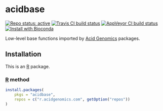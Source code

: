 # acidbase

[![Repo status: active](https://www.repostatus.org/badges/latest/active.svg)](https://www.repostatus.org/#active)
[![Travis CI build status](https://travis-ci.com/acidgenomics/acidbase.svg?branch=master)](https://travis-ci.com/acidgenomics/acidbase)
[![AppVeyor CI build status](https://ci.appveyor.com/api/projects/status/s6ckyym8ivwobybj/branch/master?svg=true)](https://ci.appveyor.com/project/mjsteinbaugh/acidbase/branch/master)
[![Install with Bioconda](https://img.shields.io/badge/install%20with-bioconda-brightgreen.svg?style=flat)](http://bioconda.github.io/recipes/r-acidbase/README.html)

Low-level base functions imported by [Acid Genomics][] packages.

## Installation

This is an [R][] package.

### [R][] method

```r
install.packages(
    pkgs = "acidbase",
    repos = c("r.acidgenomics.com", getOption("repos"))
)
```

[acid genomics]: https://acidgenomics.com/
[r]: https://www.r-project.org/
